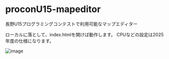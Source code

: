# proconU15-mapeditor
長野U15プログラミングコンテストで利用可能なマップエディター

ローカルに落として、index.htmlを開けば動作します。
CPUなどの設定は2025年度の仕様になります。

![image](https://github.com/user-attachments/assets/bb1b34e8-2d08-4683-b8ac-57381ad9502e)
